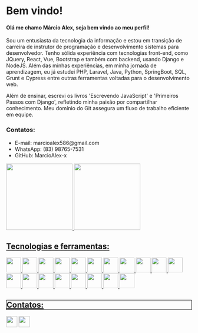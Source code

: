  <h1>Bem vindo!</h1>
 <h4>Olá me chamo Márcio Alex, seja bem vindo ao meu perfil!</h4>

<p>Sou um entusiasta da tecnologia da informação e estou em transição de carreira de instrutor de programação e desenvolvimento sistemas para desenvolvedor. Tenho sólida experiência com tecnologias front-end, como JQuery, React, Vue, Bootstrap e também com backend, usando Django e NodeJS. Além das minhas experiências, em minha jornada de aprendizagem, eu já estudei PHP, Laravel, Java, Python, SpringBoot, SQL, Grunt e Cypress entre outras ferramentas voltadas para o desenvolvimento web.</p>

<p>Além de ensinar, escrevi os livros 'Escrevendo JavaScript' e 'Primeiros Passos com Django', refletindo minha paixão por compartilhar conhecimento. Meu domínio do Git assegura um fluxo de trabalho eficiente em equipe.</p>

<h3>Contatos:</h3>
<ul>
 <li>E-mail: marcioalex586@gmail.com</li>
 <li>WhatsApp: (83) 98765-7531</li>
 <li>GitHub: MarcioAlex-x</li>
</ul>

<div>
<a href="https://github.com/MarcioAlex-x">
<img height="180em" src="https://github-readme-stats.vercel.app/api/top-langs/?username=MarcioAlex-x&layout=compact&langs_count=7&theme=dracula"/>
<img height="180em" src="https://github-readme-stats.vercel.app/api?username=MarcioAlex-x&show_icons=true&theme=dracula&include_all_commits=true&count_private=true"/>
</div>

 <h2>Tecnologias e ferramentas:</h2>

<div>
            <img src="https://cdn.jsdelivr.net/gh/devicons/devicon/icons/git/git-original.svg" width="40" height="40"/>            
            <img src="https://cdn.jsdelivr.net/gh/devicons/devicon/icons/github/github-original.svg" width="40" height="40"/>
            <img src="https://cdn.jsdelivr.net/gh/devicons/devicon/icons/html5/html5-original.svg" width="40" height="40"/>          
            <img src="https://cdn.jsdelivr.net/gh/devicons/devicon/icons/css3/css3-original.svg" width="40" height="40"/>          
            <img src="https://cdn.jsdelivr.net/gh/devicons/devicon/icons/javascript/javascript-original.svg" width="40" height="40"/>            
            <img src="https://cdn.jsdelivr.net/gh/devicons/devicon/icons/bootstrap/bootstrap-original.svg" width="40" height="40" />          
            <img src="https://cdn.jsdelivr.net/gh/devicons/devicon/icons/sass/sass-original.svg" width="40" height="40"/>       
            <img src="https://cdn.jsdelivr.net/gh/devicons/devicon/icons/react/react-original.svg" width="40" height="40"/>               
            <img src="https://cdn.jsdelivr.net/gh/devicons/devicon/icons/canva/canva-original.svg" width="40" height="40"/>
            <img src="https://cdn.jsdelivr.net/gh/devicons/devicon/icons/cypressio/cypressio-original.svg" width="40" height="40"/>
            <img src="https://cdn.jsdelivr.net/gh/devicons/devicon/icons/nodejs/nodejs-original.svg" width="40" height="40"/>
            <img src="https://cdn.jsdelivr.net/gh/devicons/devicon/icons/express/express-original.svg" width="40" height="40"/>
            <img src="https://cdn.jsdelivr.net/gh/devicons/devicon/icons/mysql/mysql-original.svg" width="40" height="40"/>
            <img src="https://cdn.jsdelivr.net/gh/devicons/devicon/icons/mongodb/mongodb-original.svg" width="40" height="40"/>
            <img src="https://cdn.jsdelivr.net/gh/devicons/devicon/icons/django/django-plain.svg" width="40" height="40"/>
            <img src="https://cdn.jsdelivr.net/gh/devicons/devicon/icons/json/json-original.svg" width="40" height="40"/>
            <img src="https://cdn.jsdelivr.net/gh/devicons/devicon/icons/handlebars/handlebars-original.svg" width="40" height="40"/>
            <img src="https://cdn.jsdelivr.net/gh/devicons/devicon/icons/postman/postman-original.svg" width="40" height="40"/>
            <img src="https://cdn.jsdelivr.net/gh/devicons/devicon/icons/python/python-original.svg" width="40" height="40"/>
            
            
            
          
          
          
 
          
</div>
          

            


 <h2 style="border: 1px solid black;">Contatos:</h2>
<div>
  <a href = "mailto:marcioalex586@gmail.com"><img src="https://img.shields.io/badge/Gmail-D14836?style=for-the-badge&logo=gmail&logoColor=white" target="_blank"  height="30"></a>
  <a href="https://www.linkedin.com/in/alex-freitas-6a510621a/" target="_blank"><img src="https://img.shields.io/badge/-LinkedIn-%230077B5?style=for-the- badge&logo=linkedin&logoColor=white" target="_blank" height="30"></a>   
</div>
          



